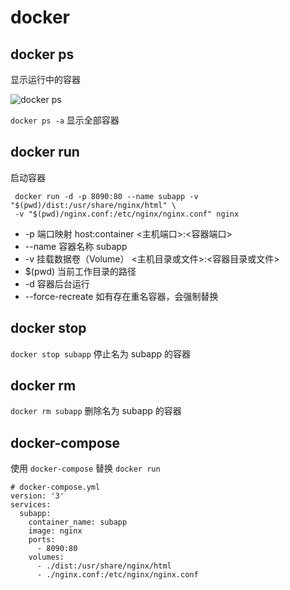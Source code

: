 # docker

## docker ps
显示运行中的容器

![docker ps](/img/docker_ps.png)

`docker ps -a` 显示全部容器

## docker run
启动容器
```
 docker run -d -p 8090:80 --name subapp -v "$(pwd)/dist:/usr/share/nginx/html" \
 -v "$(pwd)/nginx.conf:/etc/nginx/nginx.conf" nginx
```
* -p 端口映射 host:container  <主机端口>:<容器端口>
* --name 容器名称  subapp
* -v 挂载数据卷（Volume）  <主机目录或文件>:<容器目录或文件>
* $(pwd) 当前工作目录的路径
* -d 容器后台运行
* --force-recreate 如有存在重名容器，会强制替换

## docker stop
`docker stop subapp`
停止名为 subapp 的容器

## docker rm 
`docker rm subapp`
删除名为 subapp 的容器

## docker-compose
使用 `docker-compose` 替换 `docker run` 
```
# docker-compose.yml
version: '3'
services:
  subapp:
    container_name: subapp
    image: nginx
    ports:
      - 8090:80
    volumes:
      - ./dist:/usr/share/nginx/html
      - ./nginx.conf:/etc/nginx/nginx.conf
```
